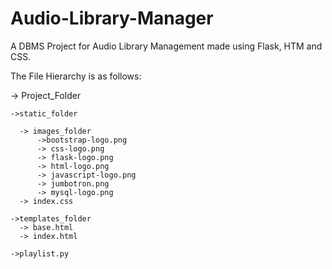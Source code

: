 # Audio-Library-Manager
A DBMS Project for Audio Library Management made using Flask, HTM and CSS.


The File Hierarchy is as follows:

-> Project_Folder
      
    ->static_folder
  
      -> images_folder
          ->bootstrap-logo.png
          -> css-logo.png
          -> flask-logo.png
          -> html-logo.png
          -> javascript-logo.png
          -> jumbotron.png
          -> mysql-logo.png
      -> index.css
      
    ->templates_folder
      -> base.html
      -> index.html
  
    ->playlist.py

